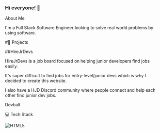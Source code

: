 ### Hi everyone! 👋

About Me

I'm a Full Stack Software Engineer looking to solve real world problems by using software. 


#🎯 Projects 

##HireJrDevs 

HireJrDevs is a job board focused on helping junior developers find jobs easily.

It's super difficult to find jobs for entry-level/junior devs which is why I decided to create this website.

I also have a HJD Discord community where people connect and help each other find junior dev jobs.




Devbalt 



💻 Tech Stack

![HTML5](https://img.shields.io/badge/html5-%23E34F26.svg?style=for-the-badge&logo=html5&logoColor=white)



